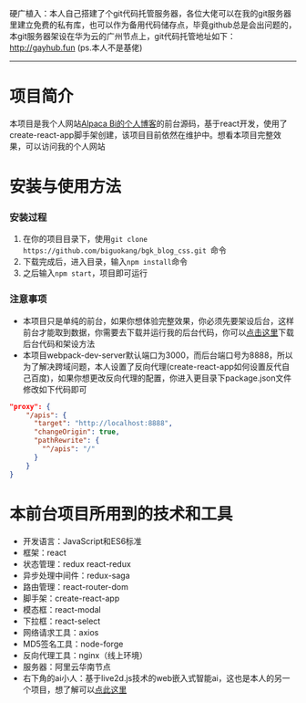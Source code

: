 硬广植入：本人自己搭建了个git代码托管服务器，各位大佬可以在我的git服务器里建立免费的私有库，也可以作为备用代码储存点，毕竟github总是会出问题的，本git服务器架设在华为云的广州节点上，git代码托管地址如下：
http://gayhub.fun (ps.本人不是基佬)

---



# 项目简介
本项目是我个人网站[Alpaca Bi的个人博客](https:biguokang.cn)的前台源码，基于react开发，使用了create-react-app脚手架创建，该项目目前依然在维护中。想看本项目完整效果，可以访问我的个人网站

# 安装与使用方法
### 安装过程
1. 在你的项目目录下，使用`git clone https://github.com/biguokang/bgk_blog_css.git `命令
2. 下载完成后，进入目录，输入`npm install`命令
3. 之后输入`npm start`，项目即可运行

### 注意事项
- 本项目只是单纯的前台，如果你想体验完整效果，你必须先要架设后台，这样前台才能取到数据，你需要去下载并运行我的后台代码，你可以[点击这里](https://baidu.com)下载后台代码和架设方法
- 本项目webpack-dev-server默认端口为3000，而后台端口号为8888，所以为了解决跨域问题，本人设置了反向代理(create-react-app如何设置反代自己百度)，如果你想更改反向代理的配置，你进入更目录下package.json文件修改如下代码即可
```json
"proxy": {
    "/apis": {
      "target": "http://localhost:8888",
      "changeOrigin": true,
      "pathRewrite": {
        "^/apis": "/"
      }
    }
}
```


# 本前台项目所用到的技术和工具
- 开发语言：JavaScript和ES6标准
- 框架：react
- 状态管理：redux react-redux
- 异步处理中间件：redux-saga
- 路由管理：react-router-dom
- 脚手架：create-react-app
- 模态框：react-modal
- 下拉框：react-select
- 网络请求工具：axios
- MD5签名工具：node-forge
- 反向代理工具：nginx（线上环境）
- 服务器：阿里云华南节点
- 右下角的ai小人：基于live2d.js技术的web嵌入式智能ai，这也是本人的另一个项目，想了解可以[点此这里](https://github.com/biguokang/live2d_ai)







